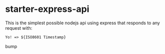 # starter-express-api

This is the simplest possible nodejs api using express that responds to any request with: 
```
Yo! => ${ISO8601 Timestamp}
```

bump
